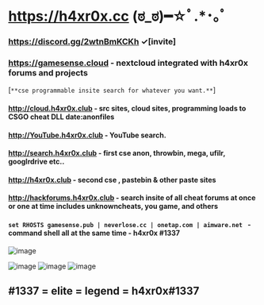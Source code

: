 
# **https://h4xr0x.cc** (ಠ_ಠ)━☆ﾟ.*･｡ﾟ

### https://discord.gg/2wtnBmKCKh ✓[invite]

### https://gamesense.cloud - nextcloud integrated with h4xr0x forums and projects


[```**cse programmable insite search for whatever you want.**```]
   

#### http://cloud.h4xr0x.club - src sites, cloud sites, programming loads to CSGO cheat DLL date:anonfiles

#### http://YouTube.h4xr0x.club - YouTube search. 

#### http://search.h4xr0x.club - first cse anon, throwbin, mega, ufilr, googlrdrive etc..

#### http://h4xr0x.club - second cse , pastebin & other paste sites

#### http://hackforums.h4xr0x.club - search insite of all cheat forums at once or one at time includes unknowncheats, you game, and others 

#### ```set RHOSTS gamesense.pub | neverlose.cc | onetap.com | aimware.net ```  - command shell all at the same time - h4xr0x #1337
![image](https://user-images.githubusercontent.com/65768277/167855754-446dee7b-fbf7-46a5-9dd6-320b5f44393a.png)

![image](https://user-images.githubusercontent.com/65768277/167302114-262e4f4d-a935-46de-ae79-529c8fe79fe7.png)
![image](https://user-images.githubusercontent.com/65768277/167855842-ab7f3efd-eae9-4f7b-83c9-c772f0572e5c.png)
![image](https://user-images.githubusercontent.com/65768277/167855927-5e850f3d-5da6-4dde-89b2-6a185f017ac5.png)
## #1337 = elite = legend = h4xr0x#1337


